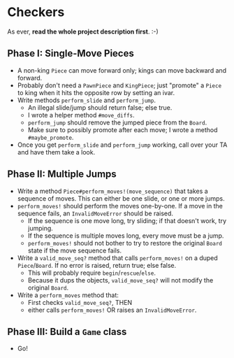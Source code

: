 # Checkers

As ever, **read the whole project description first**. :-)

## Phase I: Single-Move Pieces

* A non-king `Piece` can move forward only; kings can move backward
  and forward.
* Probably don't need a `PawnPiece` and `KingPiece`; just "promote" a
  `Piece` to king when it hits the opposite row by setting an ivar.
* Write methods `perform_slide` and `perform_jump`.
    * An illegal slide/jump should return false; else true.
    * I wrote a helper method `#move_diffs`.
    * `perform_jump` should remove the jumped piece from the `Board`.
    * Make sure to possibly promote after each move; I wrote a method
      `#maybe_promote`.
* Once you get `perform_slide` and `perform_jump` working, call over
  your TA and have them take a look.

## Phase II: Multiple Jumps

* Write a method `Piece#perform_moves!(move_sequence)` that takes a
  sequence of moves. This can either be one slide, or one or more
  jumps.
* `perform_moves!` should perform the moves one-by-one. If a move in
  the sequence fails, an `InvalidMoveError` should be raised.
    * If the sequence is one move long, try sliding; if that doesn't
      work, try jumping.
    * If the sequence is multiple moves long, every move must be a
      jump.
    * `perform_moves!` should not bother to try to restore the
      original `Board` state if the move sequence fails.
* Write a `valid_move_seq?` method that calls `perform_moves!` on a
  duped `Piece`/`Board`. If no error is raised, return true; else
  false.
    * This will probably require `begin`/`rescue`/`else`.
    * Because it dups the objects, `valid_move_seq?` will not modify
      the original `Board`.
* Write a `perform_moves` method that:
    * First checks `valid_move_seq?`, THEN
    * either calls `perform_moves!` OR raises an `InvalidMoveError`.

## Phase III: Build a `Game` class

* Go!
